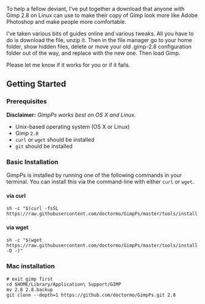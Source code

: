 To help a fellow deviant, I've put together a download that anyone with Gimp 2.8 on Linux can use to make their copy of Gimp look more like Adobe Photoshop and make people more comfortable.

I've taken various bits of guides online and various tweaks.
All you have to do is download the file, unzip it.
Then in the file manager go to your home folder, show hidden files, delete or move your old .gimp-2.8 configuration folder out of the way, and replace with the new one.
Then load Gimp.

Please let me know if it works for you or if it fails.

## Getting Started

### Prerequisites

__Disclaimer:__ _GimpPs works best on OS X and Linux._

* Unix-based operating system (OS X or Linux)
* Gimp `2.8`
* `curl` or `wget` should be installed
* `git` should be installed

### Basic Installation

GimpPs is installed by running one of the following commands in your terminal. You can install this via the command-line with either `curl` or `wget`.

#### via curl

```shell
sh -c "$(curl -fsSL https://raw.githubusercontent.com/doctormo/GimpPs/master/tools/install.sh)"
```

#### via wget

```shell
sh -c "$(wget https://raw.githubusercontent.com/doctormo/GimpPs/master/tools/install.sh -O -)"
```

### Mac installation

	# exit gimp first
	cd $HOME/Library/Application\ Support/GIMP
	mv 2.8 2.8.backup
	git clone --depth=1 https://github.com/doctormo/GimpPs.git 2.8
